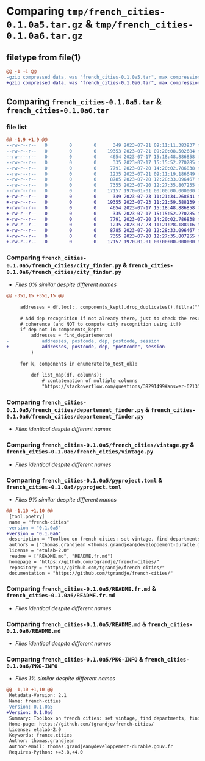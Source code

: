 # Comparing `tmp/french_cities-0.1.0a5.tar.gz` & `tmp/french_cities-0.1.0a6.tar.gz`

## filetype from file(1)

```diff
@@ -1 +1 @@
-gzip compressed data, was "french_cities-0.1.0a5.tar", max compression
+gzip compressed data, was "french_cities-0.1.0a6.tar", max compression
```

## Comparing `french_cities-0.1.0a5.tar` & `french_cities-0.1.0a6.tar`

### file list

```diff
@@ -1,9 +1,9 @@
--rw-r--r--   0        0        0      349 2023-07-21 09:11:11.383937 french_cities-0.1.0a5/french_cities/__init__.py
--rw-r--r--   0        0        0    19353 2023-07-21 09:20:08.502684 french_cities-0.1.0a5/french_cities/city_finder.py
--rw-r--r--   0        0        0     4654 2023-07-17 15:18:48.886858 french_cities-0.1.0a5/french_cities/departement_finder.py
--rw-r--r--   0        0        0      335 2023-07-17 15:15:52.270285 french_cities-0.1.0a5/french_cities/utils.py
--rw-r--r--   0        0        0     7791 2023-07-20 14:20:02.786838 french_cities-0.1.0a5/french_cities/vintage.py
--rw-r--r--   0        0        0     1235 2023-07-21 09:11:19.186649 french_cities-0.1.0a5/pyproject.toml
--rw-r--r--   0        0        0     8785 2023-07-20 12:28:33.096467 french_cities-0.1.0a5/README.fr.md
--rw-r--r--   0        0        0     7355 2023-07-20 12:27:35.807255 french_cities-0.1.0a5/README.md
--rw-r--r--   0        0        0    17157 1970-01-01 00:00:00.000000 french_cities-0.1.0a5/PKG-INFO
+-rw-r--r--   0        0        0      349 2023-07-23 11:21:34.268641 french_cities-0.1.0a6/french_cities/__init__.py
+-rw-r--r--   0        0        0    19355 2023-07-23 11:21:59.588139 french_cities-0.1.0a6/french_cities/city_finder.py
+-rw-r--r--   0        0        0     4654 2023-07-17 15:18:48.886858 french_cities-0.1.0a6/french_cities/departement_finder.py
+-rw-r--r--   0        0        0      335 2023-07-17 15:15:52.270285 french_cities-0.1.0a6/french_cities/utils.py
+-rw-r--r--   0        0        0     7791 2023-07-20 14:20:02.786838 french_cities-0.1.0a6/french_cities/vintage.py
+-rw-r--r--   0        0        0     1235 2023-07-23 11:21:28.188916 french_cities-0.1.0a6/pyproject.toml
+-rw-r--r--   0        0        0     8785 2023-07-20 12:28:33.096467 french_cities-0.1.0a6/README.fr.md
+-rw-r--r--   0        0        0     7355 2023-07-20 12:27:35.807255 french_cities-0.1.0a6/README.md
+-rw-r--r--   0        0        0    17157 1970-01-01 00:00:00.000000 french_cities-0.1.0a6/PKG-INFO
```

### Comparing `french_cities-0.1.0a5/french_cities/city_finder.py` & `french_cities-0.1.0a6/french_cities/city_finder.py`

 * *Files 0% similar despite different names*

```diff
@@ -351,15 +351,15 @@
 
     addresses = df.loc[:, components_kept].drop_duplicates().fillna("")
 
     # Add dep recognition if not already there, just to check the result's
     # coherence (and NOT to compute city recognition using it!)
     if dep not in components_kept:
         addresses = find_departements(
-            addresses, postcode, dep, postcode, session
+            addresses, postcode, dep, "postcode", session
         )
 
     for k, components in enumerate(to_test_ok):
 
         def list_map(df, columns):
             # contatenation of multiple columns
             "https://stackoverflow.com/questions/39291499#answer-62135779"
```

### Comparing `french_cities-0.1.0a5/french_cities/departement_finder.py` & `french_cities-0.1.0a6/french_cities/departement_finder.py`

 * *Files identical despite different names*

### Comparing `french_cities-0.1.0a5/french_cities/vintage.py` & `french_cities-0.1.0a6/french_cities/vintage.py`

 * *Files identical despite different names*

### Comparing `french_cities-0.1.0a5/pyproject.toml` & `french_cities-0.1.0a6/pyproject.toml`

 * *Files 9% similar despite different names*

```diff
@@ -1,10 +1,10 @@
 [tool.poetry]
 name = "french-cities"
-version = "0.1.0a5"
+version = "0.1.0a6"
 description = "Toolbox on french cities: set vintage, find departments, find cities..."
 authors = ["thomas.grandjean <thomas.grandjean@developpement-durable.gouv.fr>"]
 license = "etalab-2.0"
 readme = ["README.md", "README.fr.md"]
 homepage = "https://github.com/tgrandje/french-cities/"
 repository = "https://github.com/tgrandje/french-cities/"
 documentation = "https://github.com/tgrandje/french-cities/"
```

### Comparing `french_cities-0.1.0a5/README.fr.md` & `french_cities-0.1.0a6/README.fr.md`

 * *Files identical despite different names*

### Comparing `french_cities-0.1.0a5/README.md` & `french_cities-0.1.0a6/README.md`

 * *Files identical despite different names*

### Comparing `french_cities-0.1.0a5/PKG-INFO` & `french_cities-0.1.0a6/PKG-INFO`

 * *Files 1% similar despite different names*

```diff
@@ -1,10 +1,10 @@
 Metadata-Version: 2.1
 Name: french-cities
-Version: 0.1.0a5
+Version: 0.1.0a6
 Summary: Toolbox on french cities: set vintage, find departments, find cities...
 Home-page: https://github.com/tgrandje/french-cities/
 License: etalab-2.0
 Keywords: france,cities
 Author: thomas.grandjean
 Author-email: thomas.grandjean@developpement-durable.gouv.fr
 Requires-Python: >=3.8,<4.0
```

